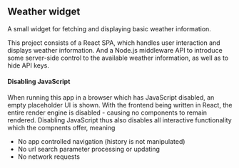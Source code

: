 ## Weather widget
A small widget for fetching and displaying basic weather information.

This project consists of a React SPA, which handles user interaction and displays weather information.
And a Node.js middleware API to introduce some server-side control to the available weather information, 
as well as to hide API keys.

#### Disabling JavaScript
When running this app in a browser which has JavaScript disabled, an empty placeholder UI is shown.
With the frontend being written in React, the entire render engine is disabled - causing no components to remain rendered.
Disabling JavaScript thus also disables all interactive functionality which the compnents offer, meaning
- No app controlled navigation (history is not manipulated)
- No url search parameter processing or updating 
- No network requests

